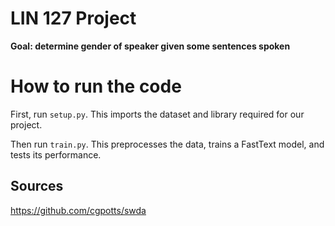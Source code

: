 # LIN 127 Project
**Goal: determine gender of speaker given some sentences spoken**

# How to run the code
First, run `setup.py`. This imports the dataset and library required for our
project.

Then run `train.py`. This preprocesses the data, trains a FastText model, and
tests its performance.

## Sources
https://github.com/cgpotts/swda
